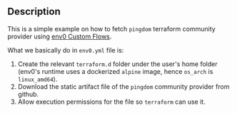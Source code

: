 ## Description
This is a simple example on how to fetch `pingdom` terraform community provider using [env0 Custom Flows](https://docs.env0.com/docs/custom-flows).

What we basically do in `env0.yml` file is:
1. Create the relevant `terraform.d` folder under the user's home folder (env0's runtime uses a dockerized `alpine` image, hence `os_arch` is `linux_amd64`).
2. Download the static artifact file of the `pingdom` community provider from github.
3. Allow execution permissions for the file so `terraform` can use it.